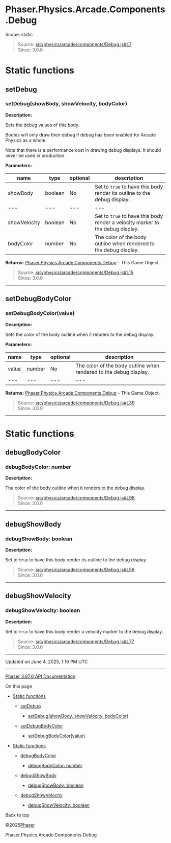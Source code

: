 # Phaser.Physics.Arcade.Components.Debug

Scope:
static

> Source: [src/physics/arcade/components/Debug.js#L7](https://github.com/phaserjs/phaser/blob/v3.87.0/src/physics/arcade/components/Debug.js#L7)  
> Since: 3.0.0

# Static functions

## setDebug

### <instance> setDebug(showBody, showVelocity, bodyColor)

**Description:**

Sets the debug values of this body.

Bodies will only draw their debug if debug has been enabled for Arcade Physics as a whole.

Note that there is a performance cost in drawing debug displays. It should never be used in production.

**Parameters:**

| name | type | optional | description |
| --- | --- | --- | --- |
| showBody | boolean | No | Set to `true` to have this body render its outline to the debug display. |
| --- | --- | --- | --- |
| showVelocity | boolean | No | Set to `true` to have this body render a velocity marker to the debug display. |
| bodyColor | number | No | The color of the body outline when rendered to the debug display. |

**Returns:** [Phaser.Physics.Arcade.Components.Debug](physics-arcade-components-debug.md) - This Game Object.

> Source: [src/physics/arcade/components/Debug.js#L15](https://github.com/phaserjs/phaser/blob/v3.87.0/src/physics/arcade/components/Debug.js#L15)  
> Since: 3.0.0

---

## setDebugBodyColor

### <instance> setDebugBodyColor(value)

**Description:**

Sets the color of the body outline when it renders to the debug display.

**Parameters:**

| name | type | optional | description |
| --- | --- | --- | --- |
| value | number | No | The color of the body outline when rendered to the debug display. |
| --- | --- | --- | --- |

**Returns:** [Phaser.Physics.Arcade.Components.Debug](physics-arcade-components-debug.md) - This Game Object.

> Source: [src/physics/arcade/components/Debug.js#L39](https://github.com/phaserjs/phaser/blob/v3.87.0/src/physics/arcade/components/Debug.js#L39)  
> Since: 3.0.0

---

# Static functions

## debugBodyColor

### debugBodyColor: number

**Description:**

The color of the body outline when it renders to the debug display.

> Source: [src/physics/arcade/components/Debug.js#L98](https://github.com/phaserjs/phaser/blob/v3.87.0/src/physics/arcade/components/Debug.js#L98)  
> Since: 3.0.0

---

## debugShowBody

### debugShowBody: boolean

**Description:**

Set to `true` to have this body render its outline to the debug display.

> Source: [src/physics/arcade/components/Debug.js#L56](https://github.com/phaserjs/phaser/blob/v3.87.0/src/physics/arcade/components/Debug.js#L56)  
> Since: 3.0.0

---

## debugShowVelocity

### debugShowVelocity: boolean

**Description:**

Set to `true` to have this body render a velocity marker to the debug display.

> Source: [src/physics/arcade/components/Debug.js#L77](https://github.com/phaserjs/phaser/blob/v3.87.0/src/physics/arcade/components/Debug.js#L77)  
> Since: 3.0.0

---

Updated on June 4, 2025, 1:16 PM UTC

---

[Phaser 3.87.0 API Documentation](../../index.md)

On this page

* [Static functions](#static-functions)

  + [setDebug](#setdebug)

    - [<instance> setDebug(showBody, showVelocity, bodyColor)](#instance-setdebugshowbody-showvelocity-bodycolor)
  + [setDebugBodyColor](#setdebugbodycolor)

    - [<instance> setDebugBodyColor(value)](#instance-setdebugbodycolorvalue)
* [Static functions](#static-functions-1)

  + [debugBodyColor](#debugbodycolor)

    - [debugBodyColor: number](#debugbodycolor-number)
  + [debugShowBody](#debugshowbody)

    - [debugShowBody: boolean](#debugshowbody-boolean)
  + [debugShowVelocity](#debugshowvelocity)

    - [debugShowVelocity: boolean](#debugshowvelocity-boolean)

Back to top

©2025[Phaser](https://docs.phaser.io)



Phaser.Physics.Arcade.Components.Debug
